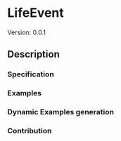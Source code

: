 # LifeEvent
Version: 0.0.1

## Description 

### Specification


### Examples


### Dynamic Examples generation


### Contribution
